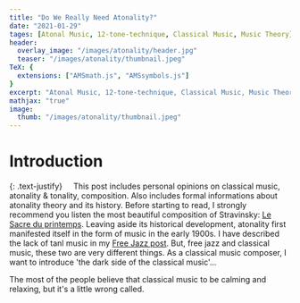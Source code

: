 ```yaml
---
title: "Do We Really Need Atonality?"
date: "2021-01-29"
tages: [Atonal Music, 12-tone-technique, Classical Music, Music Theory]
header:
  overlay_image: "/images/atonality/header.jpg"
  teaser: "/images/atonality/thumbnail.jpeg"
TeX: {
  extensions: ["AMSmath.js", "AMSsymbols.js"]
}
excerpt: "Atonal Music, 12-tone-technique, Classical Music, Music Theory"
mathjax: "true"
image:
  thumb: "/images/atonality/thumbnail.jpeg"
---
```


# Introduction

{: .text-justify}
&nbsp; &nbsp; This post includes personal opinions on classical music, atonality & tonality, composition. Also includes formal informations about atonality theory and its history. Before starting to read, I strongly recommend you listen the most beautiful composition of Stravinsky: [Le Sacre du printemps](https://open.spotify.com/album/317b74rpNBO2uhaJFyMaxJ?si=Qm8WFADFRb6y6Ireoo24VQ). Leaving aside its historical development, atonality first manifested itself in the form of music in the early 1900s. I have described the lack of tanl music in my [Free Jazz post](https://safakkbilici.github.io/int-to-free-jazz/). But, free jazz and classical music, these two are very different things. As a classical music composer, I want to introduce 'the dark side of the classical music'...

The most of the people believe that classical music to be calming and relaxing, but it's a little wrong called. 



